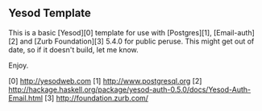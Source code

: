 Yesod Template
-------------

This is a basic [Yesod][0] template for use with [Postgres][1], [Email-auth][2]
and [Zurb Foundation][3] 5.4.0 for public peruse. This might get out of date, so
if it doesn't build, let me know.

Enjoy.

  [0] http://yesodweb.com
  [1] http://www.postgresql.org
  [2] http://hackage.haskell.org/package/yesod-auth-0.5.0/docs/Yesod-Auth-Email.html
  [3] http://foundation.zurb.com/

